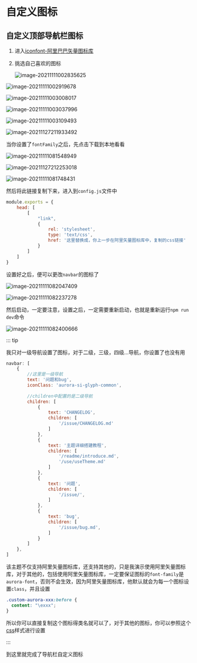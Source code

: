 # 自定义图标

## 自定义顶部导航栏图标

1. 进入[iconfont-阿里巴巴矢量图标库](https://www.iconfont.cn/)

2. 挑选自己喜欢的图标

   ![image-20211111002835625](https://ooszy.cco.vin/img/blog-note/image-20211111002835625.png?x-oss-process=style/pictureProcess1)

![image-20211111002919678](https://ooszy.cco.vin/img/blog-note/image-20211111002919678.png?x-oss-process=style/pictureProcess1)

![image-20211111003008017](https://ooszy.cco.vin/img/blog-note/image-20211111003008017.png?x-oss-process=style/pictureProcess1)

![image-20211111003037996](https://ooszy.cco.vin/img/blog-note/image-20211111003037996.png?x-oss-process=style/pictureProcess1)

![image-20211111003109493](https://ooszy.cco.vin/img/blog-note/image-20211111003109493.png?x-oss-process=style/pictureProcess1)



![image-20211127211933492](https://ooszy.cco.vin/img/blog-note/image-20211127211933492.png?x-oss-process=style/pictureProcess1)

当你设置了`fontFamily`之后，先点击下载到本地看看

![image-20211111081548949](https://ooszy.cco.vin/img/blog-note/image-20211111081548949.png?x-oss-process=style/pictureProcess1)

![image-20211127212253018](https://ooszy.cco.vin/img/blog-note/image-20211127212253018.png?x-oss-process=style/pictureProcess1)

![image-20211111081748431](https://ooszy.cco.vin/img/blog-note/image-20211111081748431.png?x-oss-process=style/pictureProcess1)

然后将此链接复制下来，进入到`config.js`文件中

```js
module.exports = {
    head: [
        [
            "link",
            {
                rel: 'stylesheet',
                type: 'text/css',
                href: '这里替换成，你上一步在阿里矢量图标库中，复制的css链接'
            }
        ]
    ]
}
```



设置好之后，便可以更改`navbar`的图标了

![image-20211111082047409](https://ooszy.cco.vin/img/blog-note/image-20211111082047409.png?x-oss-process=style/pictureProcess1)

![image-20211111082237278](https://ooszy.cco.vin/img/blog-note/image-20211111082237278.png?x-oss-process=style/pictureProcess1)



然后启动，一定要注意，设置之后，一定需要重新启动，也就是重新运行`npm run dev`命令

![image-20211111082400666](https://ooszy.cco.vin/img/blog-note/image-20211111082400666.png?x-oss-process=style/pictureProcess1)



::: tip

我只对一级导航设置了图标，对于二级，三级，四级...导航，你设置了也没有用

```js
navbar: [
    {
        //这里是一级导航
        text: '问题和bug',
        iconClass: 'aurora-si-glyph-common',
        
        //children中配置的是二级导航
        children: [
            {
                text: 'CHANGELOG',
                children: [
                    '/issue/CHANGELOG.md'
                ]
            },
            {
                text: '主题详细搭建教程',
                children: [
                    '/readme/introduce.md',
                    '/use/useTheme.md'
                ]
            },
            {
                text: '问题',
                children: [
                    '/issue/',
                ]
            },
            {
                text: 'bug',
                children: [
                    '/issue/bug.md',
                ]
            }
        ]
    },
]
```



该主题不仅支持阿里矢量图标库，还支持其他的，只是我演示使用阿里矢量图标库，对于其他的，包括使用阿里矢量图标库，一定要保证图标的`font-family`是`aurora-font`，否则不会生效，因为阿里矢量图标库，他默认就会为每一个图标设置`class`，并且设置

```css
.custom-aurora-xxx:before {
  content: "\exxx";
}
```

所以你可以直接复制这个图标得类名就可以了，对于其他的图标，你可以参照这个[css](http://at.alicdn.com/t/font_2919721_uriegglr5q.css)样式进行设置



:::



到这里就完成了导航栏自定义图标

